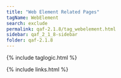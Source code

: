 ```yaml
---
title: "Web Element Related Pages"
tagName: WebElement
search: exclude
permalink: qaf-2.1.8/tag_webelement.html
sidebar: qaf_2_1_8-sidebar
folder: qaf-2.1.8
---
```

{% include taglogic.html %}

{% include links.html %}
